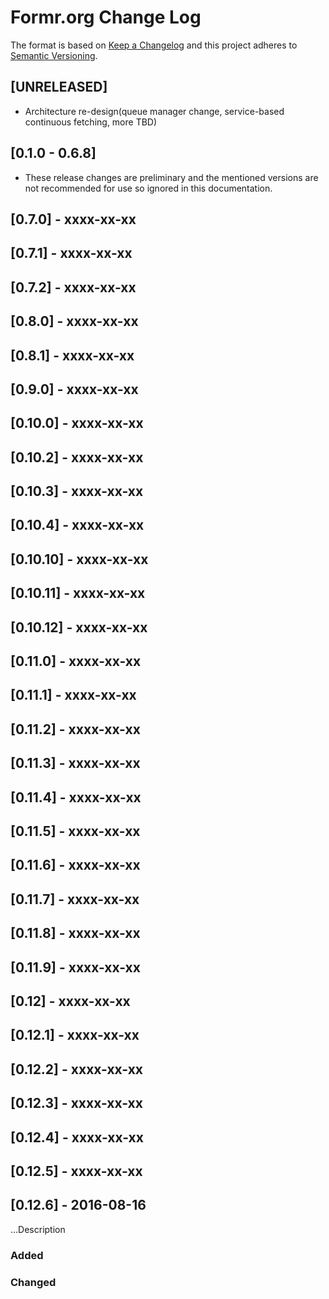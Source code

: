 # Formr.org Change Log

The format is based on [Keep a Changelog](http://keepachangelog.com/) and this project adheres to [Semantic Versioning](http://semver.org/).


## [UNRELEASED]
 - Architecture re-design(queue manager change, service-based continuous fetching, more TBD)

## [0.1.0 - 0.6.8]
- These release changes are preliminary and the mentioned versions are not recommended for use so ignored in this documentation.

## [0.7.0] - xxxx-xx-xx

## [0.7.1] - xxxx-xx-xx

## [0.7.2] - xxxx-xx-xx

## [0.8.0] - xxxx-xx-xx

## [0.8.1] - xxxx-xx-xx

## [0.9.0] - xxxx-xx-xx

## [0.10.0] - xxxx-xx-xx

## [0.10.2] - xxxx-xx-xx

## [0.10.3] - xxxx-xx-xx

## [0.10.4] - xxxx-xx-xx

## [0.10.10] - xxxx-xx-xx

## [0.10.11] - xxxx-xx-xx

## [0.10.12] - xxxx-xx-xx

## [0.11.0] - xxxx-xx-xx

## [0.11.1] - xxxx-xx-xx

## [0.11.2] - xxxx-xx-xx

## [0.11.3] - xxxx-xx-xx

## [0.11.4] - xxxx-xx-xx

## [0.11.5] - xxxx-xx-xx

## [0.11.6] - xxxx-xx-xx

## [0.11.7] - xxxx-xx-xx

## [0.11.8] - xxxx-xx-xx

## [0.11.9] - xxxx-xx-xx

## [0.12] - xxxx-xx-xx

## [0.12.1] - xxxx-xx-xx

## [0.12.2] - xxxx-xx-xx

## [0.12.3] - xxxx-xx-xx

## [0.12.4] - xxxx-xx-xx

## [0.12.5] - xxxx-xx-xx

## [0.12.6] - 2016-08-16

...Description

### Added
 
### Changed




